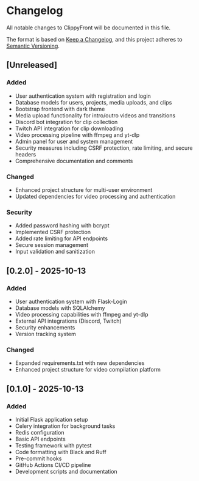 # Changelog

All notable changes to ClippyFront will be documented in this file.

The format is based on [Keep a Changelog](https://keepachangelog.com/en/1.0.0/),
and this project adheres to [Semantic Versioning](https://semver.org/spec/v2.0.0.html).

## [Unreleased]

### Added
- User authentication system with registration and login
- Database models for users, projects, media uploads, and clips
- Bootstrap frontend with dark theme
- Media upload functionality for intro/outro videos and transitions
- Discord bot integration for clip collection
- Twitch API integration for clip downloading
- Video processing pipeline with ffmpeg and yt-dlp
- Admin panel for user and system management
- Security measures including CSRF protection, rate limiting, and secure headers
- Comprehensive documentation and comments

### Changed
- Enhanced project structure for multi-user environment
- Updated dependencies for video processing and authentication

### Security
- Added password hashing with bcrypt
- Implemented CSRF protection
- Added rate limiting for API endpoints
- Secure session management
- Input validation and sanitization

## [0.2.0] - 2025-10-13

### Added
- User authentication system with Flask-Login
- Database models with SQLAlchemy
- Video processing capabilities with ffmpeg and yt-dlp
- External API integrations (Discord, Twitch)
- Security enhancements
- Version tracking system

### Changed
- Expanded requirements.txt with new dependencies
- Enhanced project structure for video compilation platform

## [0.1.0] - 2025-10-13

### Added
- Initial Flask application setup
- Celery integration for background tasks
- Redis configuration
- Basic API endpoints
- Testing framework with pytest
- Code formatting with Black and Ruff
- Pre-commit hooks
- GitHub Actions CI/CD pipeline
- Development scripts and documentation
